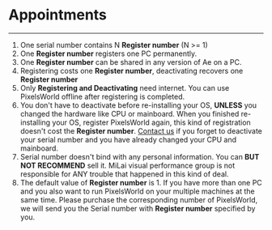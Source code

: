 # Appointments
------

1. One serial number contains N **Register number** (N >= 1)
2. One **Register number** registers one PC permanently. 
3. One **Register number** can be shared in any version of Ae on a PC. 
4. Registering costs one **Register number**, deactivating recovers one **Register number**
5. Only **Registering and Deactivating** need internet. You can use PixelsWorld offline after registering is completed. 
6. You don't have to deactivate before re-installing your OS, **UNLESS** you changed the hardware like CPU or mainboard. When you finished re-installing your OS, register PixelsWorld again, this kind of registration doesn't cost the **Register number**. [Contact us](mailto:zzstarsound@gmail.com) if you forget to deactivate your serial number and you have already changed your CPU and mainboard. 
7. Serial number doesn't bind with any personal information. You can **BUT NOT RECOMMEND** sell it. MiLai visual performance group is not responsible for ANY trouble that happened in this kind of deal. 
8. The default value of **Register number** is 1. If you have more than one PC and you also want to run PixelsWorld on your multiple machines at the same time. Please purchase the corresponding number of PixelsWorld, we will send you the Serial number with **Register number** specified by you. 
